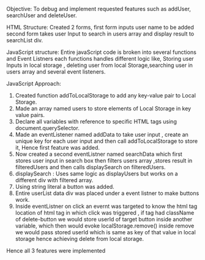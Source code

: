 Objective: To debug and implement requested features such as addUser, searchUser and deleteUser.
 
HTML Structure:
Created 2 forms, first form inputs user name to be added second form takes user Input to search in users array and display result to searchList div.

JavaScript structure:
Entire javaScript code is broken into several functions and Event Listners each functions handles different logic like, Storing user Inputs in local storage , deleting user from local Storage,searching user in users array and several event listeners.

JavaScript Approach: 
1) Created function addToLocalStorage to add any key-value pair to Local Storage. 
2) Made an array named users to store elements of Local Storage in key value pairs.
3) Declare all variables with reference to specific HTML tags using document.querySelector.
4) Made an eventListener named addData to take user input , create an unique key for each user input and then call addToLocalStorage to store it, Hence first feature was added.
5) Now created a second eventListner named searchData which first stores user input in search box then filters users array ,stores result in filteredUsers and then calls displaySearch on filteredUsers.
4) displaySearch : Uses same logic as displayUsers but works on a different div with filtered array.
5) Using string literal a button was added.
6) Entire userList data div was placed under a event listner to make buttons work.
7) Inside eventListner on click an evernt was targeted to know the html tag location of html tag in which click was triggered , if tag had className of delete-button we would store userId of target button inside another variable, which then would evoke localStorage.remove() inside remove we would pass stored userId which is same as key of that value in local storage hence achieving delete from local storage.

Hence all 3 features were implemented

